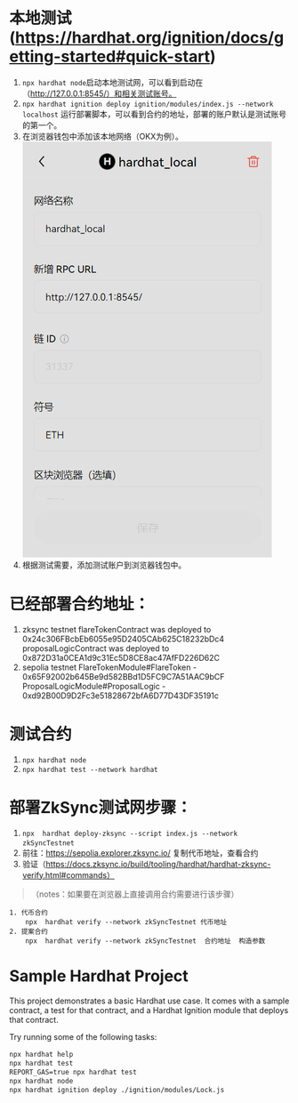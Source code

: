 # 本地测试(https://hardhat.org/ignition/docs/getting-started#quick-start)
1. `npx hardhat node`启动本地测试网，可以看到启动在（http://127.0.0.1:8545/）和相关测试账号。
2. `npx hardhat ignition deploy ignition/modules/index.js --network localhost` 运行部署脚本，可以看到合约的地址，部署的账户默认是测试账号的第一个。
3. 在浏览器钱包中添加该本地网络（OKX为例）。
![alt text](image.png)
4. 根据测试需要，添加测试账户到浏览器钱包中。

# 已经部署合约地址：
1. zksync testnet
flareTokenContract was deployed to 0x24c306FBcbEb6055e95D2405CAb625C18232bDc4
proposalLogicContract was deployed to 0x872D31a0CEA1d9c31Ec5D8CE8ac47AfFD226D62C
2. sepolia testnet
FlareTokenModule#FlareToken - 0x65F92002b645Be9d582BBd1D5FC9C7A51AAC9bCF
ProposalLogicModule#ProposalLogic - 0xd92B00D9D2Fc3e51828672bfA6D77D43DF35191c


# 测试合约
1. `npx hardhat node`
2. `npx hardhat test --network hardhat`

# 部署ZkSync测试网步骤：
1. `npx  hardhat deploy-zksync --script index.js --network zkSyncTestnet`
2. 前往：https://sepolia.explorer.zksync.io/ 复制代币地址，查看合约
3. 验证（https://docs.zksync.io/build/tooling/hardhat/hardhat-zksync-verify.html#commands）
>（notes：如果要在浏览器上直接调用合约需要进行该步骤）

    1. 代币合约
        npx  hardhat verify --network zkSyncTestnet 代币地址
    2. 提案合约
        npx  hardhat verify --network zkSyncTestnet  合约地址  构造参数
# Sample Hardhat Project
This project demonstrates a basic Hardhat use case. It comes with a sample contract, a test for that contract, and a Hardhat Ignition module that deploys that contract.

Try running some of the following tasks:

```shell
npx hardhat help
npx hardhat test
REPORT_GAS=true npx hardhat test
npx hardhat node
npx hardhat ignition deploy ./ignition/modules/Lock.js
```
